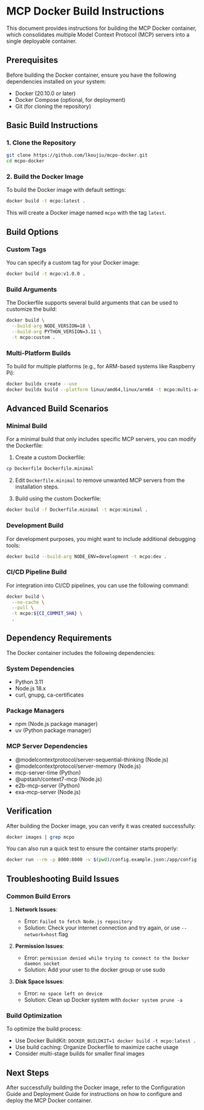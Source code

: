 # MCP Docker Build Instructions

This document provides instructions for building the MCP Docker container, which consolidates multiple Model Context Protocol (MCP) servers into a single deployable container.

## Prerequisites

Before building the Docker container, ensure you have the following dependencies installed on your system:

- Docker (20.10.0 or later)
- Docker Compose (optional, for deployment)
- Git (for cloning the repository)

## Basic Build Instructions

### 1. Clone the Repository

```bash
git clone https://github.com/lkoujiu/mcpo-docker.git
cd mcpo-docker
```

### 2. Build the Docker Image

To build the Docker image with default settings:

```bash
docker build -t mcpo:latest .
```

This will create a Docker image named `mcpo` with the tag `latest`.

## Build Options

### Custom Tags

You can specify a custom tag for your Docker image:

```bash
docker build -t mcpo:v1.0.0 .
```

### Build Arguments

The Dockerfile supports several build arguments that can be used to customize the build:

```bash
docker build \
  --build-arg NODE_VERSION=18 \
  --build-arg PYTHON_VERSION=3.11 \
  -t mcpo:custom .
```

### Multi-Platform Builds

To build for multiple platforms (e.g., for ARM-based systems like Raspberry Pi):

```bash
docker buildx create --use
docker buildx build --platform linux/amd64,linux/arm64 -t mcpo:multi-arch .
```

## Advanced Build Scenarios

### Minimal Build

For a minimal build that only includes specific MCP servers, you can modify the Dockerfile:

1. Create a custom Dockerfile:

```bash
cp Dockerfile Dockerfile.minimal
```

2. Edit `Dockerfile.minimal` to remove unwanted MCP servers from the installation steps.

3. Build using the custom Dockerfile:

```bash
docker build -f Dockerfile.minimal -t mcpo:minimal .
```

### Development Build

For development purposes, you might want to include additional debugging tools:

```bash
docker build --build-arg NODE_ENV=development -t mcpo:dev .
```

### CI/CD Pipeline Build

For integration into CI/CD pipelines, you can use the following command:

```bash
docker build \
  --no-cache \
  --pull \
  -t mcpo:${CI_COMMIT_SHA} \
  .
```

## Dependency Requirements

The Docker container includes the following dependencies:

### System Dependencies
- Python 3.11
- Node.js 18.x
- curl, gnupg, ca-certificates

### Package Managers
- npm (Node.js package manager)
- uv (Python package manager)

### MCP Server Dependencies
- @modelcontextprotocol/server-sequential-thinking (Node.js)
- @modelcontextprotocol/server-memory (Node.js)
- mcp-server-time (Python)
- @upstash/context7-mcp (Node.js)
- e2b-mcp-server (Python)
- exa-mcp-server (Node.js)

## Verification

After building the Docker image, you can verify it was created successfully:

```bash
docker images | grep mcpo
```

You can also run a quick test to ensure the container starts properly:

```bash
docker run --rm -p 8000:8000 -v $(pwd)/config.example.json:/app/config.json mcpo:latest
```

## Troubleshooting Build Issues

### Common Build Errors

1. **Network Issues**:
   - Error: `Failed to fetch Node.js repository`
   - Solution: Check your internet connection and try again, or use `--network=host` flag

2. **Permission Issues**:
   - Error: `permission denied while trying to connect to the Docker daemon socket`
   - Solution: Add your user to the docker group or use sudo

3. **Disk Space Issues**:
   - Error: `no space left on device`
   - Solution: Clean up Docker system with `docker system prune -a`

### Build Optimization

To optimize the build process:

- Use Docker BuildKit: `DOCKER_BUILDKIT=1 docker build -t mcpo:latest .`
- Use build caching: Organize Dockerfile to maximize cache usage
- Consider multi-stage builds for smaller final images

## Next Steps

After successfully building the Docker image, refer to the Configuration Guide and Deployment Guide for instructions on how to configure and deploy the MCP Docker container.